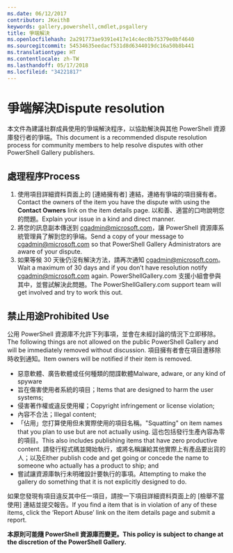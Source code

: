 ```yaml
---
ms.date: 06/12/2017
contributor: JKeithB
keywords: gallery,powershell,cmdlet,psgallery
title: 爭端解決
ms.openlocfilehash: 2a291773ae9391e417e14c4ec0b75379e0bf4640
ms.sourcegitcommit: 54534635eedacf531d8d6344019dc16a50b8b441
ms.translationtype: HT
ms.contentlocale: zh-TW
ms.lasthandoff: 05/17/2018
ms.locfileid: "34221817"
---
```

# <a name="dispute-resolution"></a><span data-ttu-id="b60f8-103">爭端解決</span><span class="sxs-lookup"><span data-stu-id="b60f8-103">Dispute resolution</span></span>

<span data-ttu-id="b60f8-104">本文件為建議社群成員使用的爭端解決程序，以協助解決與其他 PowerShell 資源庫發行者的爭端。</span><span class="sxs-lookup"><span data-stu-id="b60f8-104">This document is a recommended dispute resolution process for community members to help resolve disputes with other PowerShell Gallery publishers.</span></span>

## <a name="process"></a><span data-ttu-id="b60f8-105">處理程序</span><span class="sxs-lookup"><span data-stu-id="b60f8-105">Process</span></span>

1. <span data-ttu-id="b60f8-106">使用項目詳細資料頁面上的 [連絡擁有者] 連結，連絡有爭端的項目擁有者。</span><span class="sxs-lookup"><span data-stu-id="b60f8-106">Contact the owners of the item you have the dispute with using the **Contact Owners** link on the item details page.</span></span>
<span data-ttu-id="b60f8-107">以和善、適當的口吻說明您的問題。</span><span class="sxs-lookup"><span data-stu-id="b60f8-107">Explain your issue in a kind and direct manner.</span></span>
2. <span data-ttu-id="b60f8-108">將您的訊息副本傳送到 [cgadmin@microsoft.com](mailto:cgadmin@microsoft.com)，讓 PowerShell 資源庫系統管理員了解到您的爭端。</span><span class="sxs-lookup"><span data-stu-id="b60f8-108">Send a copy of your message to [cgadmin@microsoft.com](mailto:cgadmin@microsoft.com) so that PowerShell Gallery Administrators are aware of your dispute.</span></span>
3. <span data-ttu-id="b60f8-109">如果等候 30 天後仍沒有解決方法，請再次通知 [cgadmin@microsoft.com](mailto:cgadmin@microsoft.com)。</span><span class="sxs-lookup"><span data-stu-id="b60f8-109">Wait a maximum of 30 days and if you don’t have resolution notify [cgadmin@microsoft.com](mailto:cgadmin@microsoft.com) again.</span></span>
<span data-ttu-id="b60f8-110">PowerShellGallery.com 支援小組會參與其中，並嘗試解決此問題。</span><span class="sxs-lookup"><span data-stu-id="b60f8-110">The PowerShellGallery.com support team will get involved and try to work this out.</span></span>


## <a name="prohibited-use"></a><span data-ttu-id="b60f8-111">禁止用途</span><span class="sxs-lookup"><span data-stu-id="b60f8-111">Prohibited Use</span></span>

<span data-ttu-id="b60f8-112">公用 PowerShell 資源庫不允許下列事項，並會在未經討論的情況下立即移除。</span><span class="sxs-lookup"><span data-stu-id="b60f8-112">The following things are not allowed on the public PowerShell Gallery and will be immediately removed without discussion.</span></span>  <span data-ttu-id="b60f8-113">項目擁有者會在項目遭移除時收到通知。</span><span class="sxs-lookup"><span data-stu-id="b60f8-113">Item owners will be notified if their item is removed.</span></span>

- <span data-ttu-id="b60f8-114">惡意軟體、廣告軟體或任何種類的間諜軟體</span><span class="sxs-lookup"><span data-stu-id="b60f8-114">Malware, adware, or any kind of spyware</span></span>
- <span data-ttu-id="b60f8-115">旨在傷害使用者系統的項目；</span><span class="sxs-lookup"><span data-stu-id="b60f8-115">Items that are designed to harm the user systems;</span></span>
- <span data-ttu-id="b60f8-116">侵害著作權或違反使用權；</span><span class="sxs-lookup"><span data-stu-id="b60f8-116">Copyright infringement or license violation;</span></span>
- <span data-ttu-id="b60f8-117">內容不合法；</span><span class="sxs-lookup"><span data-stu-id="b60f8-117">Illegal content;</span></span>
- <span data-ttu-id="b60f8-118">「佔用」您打算使用但未實際使用的項目名稱。</span><span class="sxs-lookup"><span data-stu-id="b60f8-118">"Squatting" on item names that you plan to use but are not actually using.</span></span> <span data-ttu-id="b60f8-119">這也包括發行生產內容為零的項目。</span><span class="sxs-lookup"><span data-stu-id="b60f8-119">This also includes publishing items that have zero productive content.</span></span>
<span data-ttu-id="b60f8-120">請發行程式碼並開始執行，或將名稱讓給其他實際上有產品要出貨的人；以及</span><span class="sxs-lookup"><span data-stu-id="b60f8-120">Either publish code and get going or concede the name to someone who actually has a product to ship; and</span></span>
- <span data-ttu-id="b60f8-121">嘗試讓資源庫執行未明確設計要執行的事項。</span><span class="sxs-lookup"><span data-stu-id="b60f8-121">Attempting to make the gallery do something that it is not explicitly designed to do.</span></span>


<span data-ttu-id="b60f8-122">如果您發現有項目違反其中任一項目，請按一下項目詳細資料頁面上的 [檢舉不當使用] 連結並提交報告。</span><span class="sxs-lookup"><span data-stu-id="b60f8-122">If you find a item that is in violation of any of these items, click the ‘Report Abuse’ link on the item details page and submit a report.</span></span>

<span data-ttu-id="b60f8-123">**本原則可能隨 PowerShell 資源庫而變更。**</span><span class="sxs-lookup"><span data-stu-id="b60f8-123">**This policy is subject to change at the discretion of the PowerShell Gallery.**</span></span>